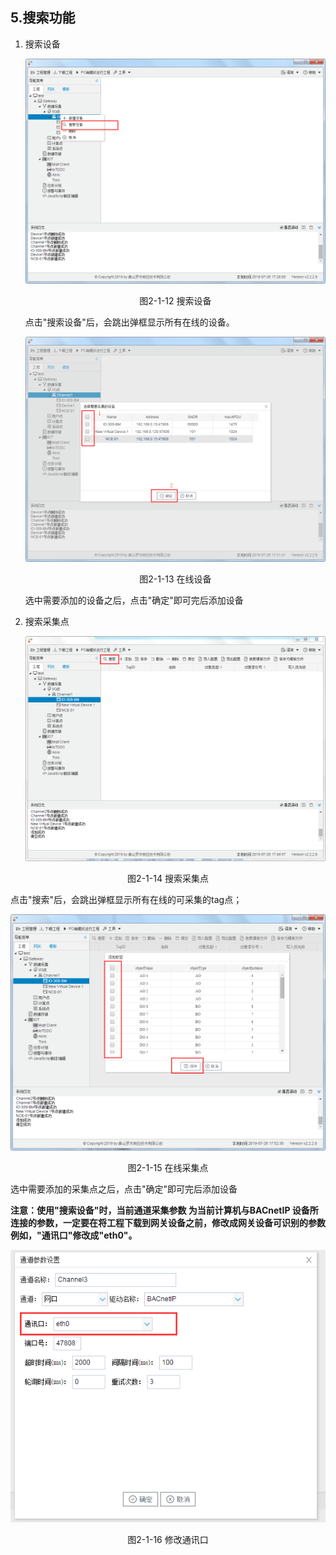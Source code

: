 ## 5.搜索功能

1. 搜索设备

   ![1564133299308](./assets/搜索设备1.png)

   <center>图2-1-12 搜索设备</center>

   点击"搜索设备"后，会跳出弹框显示所有在线的设备。

   ![1564133299308](./assets/在线设备.png)

   <center>图2-1-13 在线设备</center>

   选中需要添加的设备之后，点击"确定"即可完后添加设备

2. 搜索采集点

   ![1564133299308](./assets/搜索采集点.png)

<center>图2-1-14 搜索采集点</center>

点击"搜索"后，会跳出弹框显示所有在线的可采集的tag点；

![1564133299308](./assets/在线采集点.png)

<center>图2-1-15 在线采集点</center>

选中需要添加的采集点之后，点击"确定"即可完后添加设备

**注意：使用"搜索设备"时，当前通道采集参数 为当前计算机与BACnetIP 设备所连接的参数，一定要在将工程下载到网关设备之前，修改成网关设备可识别的参数 例如，"通讯口"修改成"eth0"。**

![1564133299308](./assets/修改通讯口.png)

<center>图2-1-16 修改通讯口</center>

